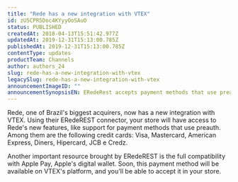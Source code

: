 ```yaml
---
title: "Rede has a new integration with VTEX"
id: zU5CPR5Doc4KYyyOoSAuO
status: PUBLISHED
createdAt: 2018-04-13T15:51:42.977Z
updatedAt: 2019-12-31T15:13:00.785Z
publishedAt: 2019-12-31T15:13:00.785Z
contentType: updates
productTeam: Channels
author: authors_24
slug: rede-has-a-new-integration-with-vtex
legacySlug: rede-has-a-new-integration-with-vtex
announcementImageID: ""
announcementSynopsisEN: ERedeRest accepts payment methods that use preauth and has full compatibility with Apple Pay.
---
```


Rede, one of Brazil's biggest acquirers, now has a new integration with VTEX. Using their ERedeREST connector, your store will have access to Rede's new features, like support for payment methods that use preauth. Among them are the following credit cards: Visa, Mastercard, American Express, Diners, Hipercard, JCB e Credz. 

Another important resource brought by ERedeREST is the full compatibility with Apple Pay, Apple's digital wallet. Soon, this payment method will be available on VTEX's platform, and you'll be able to accept it in your store.
